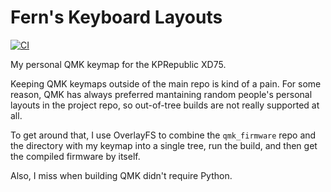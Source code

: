 # Fern's Keyboard Layouts

[![CI](https://github.com/fernzi/qmk-keymaps/actions/workflows/ci.yml/badge.svg)][gh-ci]

My personal QMK keymap for the KPRepublic XD75.

Keeping QMK keymaps outside of the main repo is kind of a pain.
For some reason, QMK has always preferred mantaining
random people's personal layouts in the project repo,
so out-of-tree builds are not really supported at all.

To get around that, I use OverlayFS to combine the `qmk_firmware`
repo and the directory with my keymap into a single tree,
run the build, and then get the compiled firmware by itself.

Also, I miss when building QMK didn't require Python.

[gh-ci]: https://github.com/fernzi/qmk-keymaps/actions/workflows/ci.yml
